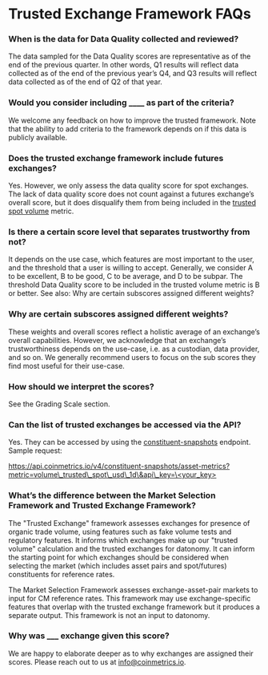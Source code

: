 # Trusted Exchange Framework FAQs

### When is the data for Data Quality collected and reviewed?

The data sampled for the Data Quality scores are representative as of the end of the previous quarter. In other words, Q1 results will reflect data collected as of the end of the previous year’s Q4, and Q3 results will reflect data collected as of the end of Q2 of that year.

### Would you consider including \_\_\_\_ as part of the criteria?

We welcome any feedback on how to improve the trusted framework. Note that the ability to add criteria to the framework depends on if this data is publicly available.

### Does the trusted exchange framework include futures exchanges?

Yes. However, we only assess the data quality score for spot exchanges. The lack of data quality score does not count against a futures exchange’s overall score, but it does disqualify them from being included in the [trusted spot volume](https://coverage.coinmetrics.io/search-results?query=volume\_trusted\_spot\_usd\_1d) metric.

### Is there a certain score level that separates trustworthy from not?

It depends on the use case, which features are most important to the user, and the threshold that a user is willing to accept. Generally, we consider A to be excellent, B to be good, C to be average, and D to be subpar. The threshold Data Quality score to be included in the trusted volume metric is B or better. See also: Why are certain subscores assigned different weights?

### Why are certain subscores assigned different weights?

These weights and overall scores reflect a holistic average of an exchange’s overall capabilities. However, we acknowledge that an exchange’s trustworthiness depends on the use-case, i.e. as a custodian, data provider, and so on. We generally recommend users to focus on the sub scores they find most useful for their use-case.

### How should we interpret the scores?

See the Grading Scale section.

### Can the list of trusted exchanges be accessed via the API?

Yes. They can be accessed by using the [constituent-snapshots](https://docs.coinmetrics.io/api/v4/#tag/Constituent-Snapshots/operation/getConstituentSnapshotsAssetMetrics) endpoint. Sample request:

[https://api.coinmetrics.io/v4/constituent-snapshots/asset-metrics?metric=volume\_trusted\_spot\_usd\_1d\&api\_key=\<your\_key>](https://api.coinmetrics.io/v4/constituent-snapshots/asset-metrics?metric=volume\_trusted\_spot\_usd\_1d\&api\_key=%3Cyour\_key%3E)

### What’s the difference between the Market Selection Framework and Trusted Exchange Framework?

The "Trusted Exchange" framework assesses exchanges for presence of organic trade volume, using features such as fake volume tests and regulatory features. It informs which exchanges make up our "trusted volume" calculation and the trusted exchanges for datonomy. It can inform the starting point for which exchanges should be considered when selecting the market (which includes asset pairs and spot/futures) constituents for reference rates.

The Market Selection Framework assesses exchange-asset-pair markets to input for CM reference rates. This framework may use exchange-specific features that overlap with the trusted exchange framework but it produces a separate output. This framework is not an input to datonomy.

### Why was \_\_\_ exchange given this score?

We are happy to elaborate deeper as to why exchanges are assigned their scores. Please reach out to us at info@coinmetrics.io.
